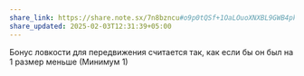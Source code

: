 ```yaml
---
share_link: https://share.note.sx/7n8bzncu#o9p0tQSf+1OaLOuoXNXBL9GWB4pkrxpvg3CHVXqAOck
share_updated: 2025-02-03T12:31:39+05:00
---
```

Бонус ловкости для передвижения считается так, как если бы он был на 1 размер меньше (Минимум 1)
